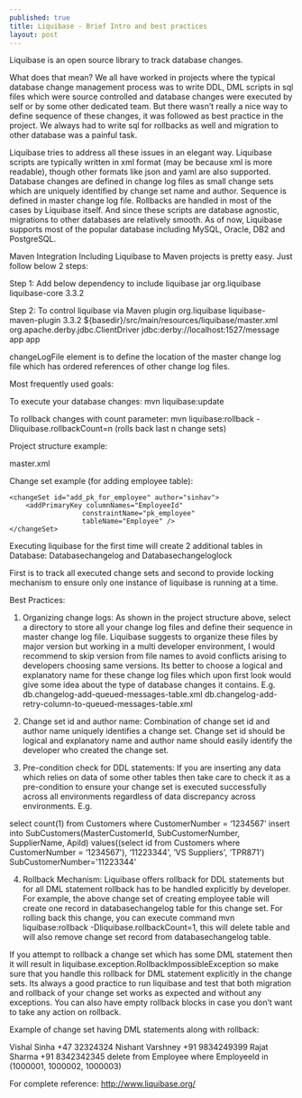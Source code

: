 ```yaml
---
published: true
title: Liquibase - Brief Intro and best practices
layout: post
---
```

Liquibase is an open source library to track database changes.

What does that mean?
We all have worked in projects where the typical database change management process was to write DDL, DML scripts in sql files which were source controlled and database changes were executed by self or by some other dedicated team. But there wasn’t really a nice way to define sequence of these changes, it was followed as best practice in the project. We always had to write sql for rollbacks as well and migration to other database was a painful task.

Liquibase tries to address all these issues in an elegant way. Liquibase scripts are typically written in xml format (may be because xml is more readable), though other formats like json and yaml are also supported. Database changes are defined in change log files as small change sets which are uniquely identified by change set name and author. Sequence is defined in master change log file. Rollbacks are handled in most of the cases by Liquibase itself. And since these scripts are database agnostic, migrations to other databases are relatively smooth. As of now, Liquibase supports most of the popular database including MySQL, Oracle, DB2 and PostgreSQL.

Maven Integration
Including Liquibase to Maven projects is pretty easy. Just follow below 2 steps:

Step 1: Add below dependency to include liquibase jar
<dependency>
    <groupId>org.liquibase</groupId>
    <artifactId>liquibase-core</artifactId>
    <version>3.3.2</version>
</dependency>

Step 2: To control liquibase via Maven plugin
<build>
    <plugins>
        <plugin>
            <groupId>org.liquibase</groupId>
            <artifactId>liquibase-maven-plugin</artifactId>
            <version>3.3.2</version>
            <configuration>
                <changeLogFile>${basedir}/src/main/resources/liquibase/master.xml</changeLogFile>
                <driver>org.apache.derby.jdbc.ClientDriver</driver>
                <url>jdbc:derby://localhost:1527/message</url>
                <username>app</username>
                <password>app</password>
            </configuration>
        </plugin>
    </plugins>
</build>

changeLogFile element is to define the location of the master change log file which has ordered references of other change log files.

Most frequently used goals:

To execute your database changes:
mvn liquibase:update

To rollback changes with count parameter:
mvn liquibase:rollback -Dliquibase.rollbackCount=n (rolls back last n change sets)

Project structure example:

master.xml

<?xml version="1.0" encoding="UTF-8"?>
<databaseChangeLog xmlns="http://www.liquibase.org/xml/ns/dbchangelog"
                  xmlns:xsi="http://www.w3.org/2001/XMLSchema-instance"
                  xsi:schemaLocation="http://www.liquibase.org/xml/ns/dbchangelog http://www.liquibase.org/xml/ns/dbchangelog/dbchangelog-2.0.xsd">
    <include file="changelog-create-employee-table.xml" relativeToChangelogFile="true"/>
    <include file="changelog-add-employee-data.xml" relativeToChangelogFile="true"/>
</databaseChangeLog>

Change set example (for adding employee table):

<?xml version="1.0" encoding="UTF-8" standalone="no"?>
<databaseChangeLog xmlns="http://www.liquibase.org/xml/ns/dbchangelog"
                  xmlns:xsi="http://www.w3.org/2001/XMLSchema-instance"
                  xsi:schemaLocation="http://www.liquibase.org/xml/ns/dbchangelog http://www.liquibase.org/xml/ns/dbchangelog/dbchangelog-2.0.xsd">
    <changeSet id="create_employee_table" author="sinhav">
        <createTable tableName="Employee">
            <column name="EmployeeId" type="BIGINT">
                <constraints nullable="false"/>
            </column>
            <column name="FirstName" type="VARCHAR(50)">
                <constraints nullable="true"/>
            </column>
            <column name="LastName" type="varchar(50)">
                <constraints nullable="true"/>
            </column>
            <column name="Phone" type="varchar(50)">
                <constraints nullable="true"/>
            </column>
            <column name="JoiningDate" type="Date">
                <constraints nullable="true"/>
            </column>
        </createTable>
    </changeSet>

    <changeSet id="add_pk_for_employee" author="sinhav">
        <addPrimaryKey columnNames="EmployeeId"
                      constraintName="pk_employee"
                      tableName="Employee" />
    </changeSet>
</databaseChangeLog>

Executing liquibase for the first time will create 2 additional tables in Database: Databasechangelog and Databasechangeloglock

First is to track all executed change sets and second to provide locking mechanism to ensure only one instance of liquibase is running at a time.

Best Practices:

1. Organizing change logs:
As shown in the project structure above, select a directory to store all your change log files and define their sequence in master change log file. Liquibase suggests to organize these files by major version but working in a multi developer environment, I would recommend to skip version from file names to avoid conflicts arising to developers choosing same versions. Its better to choose a logical and explanatory name for these change log files which upon first look would give some idea about the type of database changes it contains. E.g.
db.changelog-add-queued-messages-table.xml
db.changelog-add-retry-column-to-queued-messages-table.xml

2. Change set id and author name:
Combination of change set id and author name uniquely identifies a change set. Change set id should be logical and explanatory name and author name should easily identify the developer who created the change set.

3. Pre-condition check for DDL statements:
If you are inserting any data which relies on data of some other tables then take care to check it as a pre-condition to ensure your change set is executed successfully across all environments regardless of data discrepancy across environments. E.g.

<?xml version="1.0" encoding="UTF-8" standalone="no"?>
<databaseChangeLog xmlns="http://www.liquibase.org/xml/ns/dbchangelog"
                  xmlns:xsi="http://www.w3.org/2001/XMLSchema-instance"
                  xsi:schemaLocation="http://www.liquibase.org/xml/ns/dbchangelog http://www.liquibase.org/xml/ns/dbchangelog/dbchangelog-2.0.xsd">
    <changeSet id="insert-subcustomer" author="sinhav">
        <preConditions onFail="MARK_RAN" onFailMessage="There is no customers data. Probably local test base. In other words - There is no problems.">
            <sqlCheck expectedResult="1" >select count(1) from Customers where CustomerNumber = ‘1234567'</sqlCheck>
        </preConditions>
        <sql>
            insert into SubCustomers(MasterCustomerId, SubCustomerNumber, SupplierName, ApiId)
            values((select id from Customers where CustomerNumber = ‘1234567'), ‘11223344', ’VS Suppliers', ‘TPR871')
        </sql>
        <rollback>
            <delete tableName="SubCustomers">
                <where>SubCustomerNumber='11223344'</where>
            </delete>
        </rollback>
    </changeSet>
</databaseChangeLog>

4. Rollback Mechanism:
Liquibase offers rollback for DDL statements but for all DML statement rollback has to be handled explicitly by developer. For example, the above change set of creating employee table will create one record in databasechangelog table for this change set. For rolling back this change, you can execute command mvn liquibase:rollback -Dliquibase.rollbackCount=1, this will delete table and will also remove change set record from databasechangelog table.

If you attempt to rollback a change set which has some DML statement then it will result in liquibase.exception.RollbackImpossibleException so make sure that you handle this rollback for DML statement explicitly in the change sets. Its always a good practice to run liquibase and test that both migration and rollback of your change set works as expected and without any exceptions. You can also have empty rollback blocks in case you don’t want to take any action on rollback.

Example of change set having DML statements along with rollback:

<?xml version="1.0" encoding="UTF-8" standalone="no"?>
<databaseChangeLog xmlns="http://www.liquibase.org/xml/ns/dbchangelog"
                  xmlns:xsi="http://www.w3.org/2001/XMLSchema-instance"
                  xsi:schemaLocation="http://www.liquibase.org/xml/ns/dbchangelog http://www.liquibase.org/xml/ns/dbchangelog/dbchangelog-2.0.xsd">
    <changeSet id="add_employee_data" author="sinhav">
        <insert tableName="Employee">
            <column name="EmployeeId" type="BIGINT" valueNumeric="1000001"/>
            <column name="FirstName">Vishal</column>
            <column name="LastName">Sinha</column>
            <column name="Phone">+47 32324324</column>
            <column name="JoiningDate" valueDate="2004-06-09"/>
        </insert>
        <insert tableName="Employee">
            <column name="EmployeeId" type="BIGINT" valueNumeric="1000002"/>
            <column name="FirstName">Nishant</column>
            <column name="LastName">Varshney</column>
            <column name="Phone">+91 9834249399</column>
            <column name="JoiningDate" valueDate="2004-05-11"/>
        </insert>
        <insert tableName="Employee">
            <column name="EmployeeId" type="BIGINT" valueNumeric="1000003"/>
            <column name="FirstName">Rajat</column>
            <column name="LastName">Sharma</column>
            <column name="Phone">+91 8342342345</column>
            <column name="JoiningDate" valueDate="2004-07-07"/>
        </insert>
        <rollback>
            <sql>
                delete from Employee where EmployeeId in (1000001, 1000002, 1000003)
            </sql>
        </rollback>
    </changeSet>
</databaseChangeLog>

For complete reference:
http://www.liquibase.org/